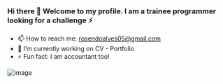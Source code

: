 ### Hi there 👋 Welcome to my profile. I am a trainee programmer looking for a challenge ⚡

- 📫 How to reach me: rosendoalves05@gmail.com
- 🔭 I’m currently working on CV - Portfolio
- ⚡ Fun fact: I am accountant too!

![image](https://media.giphy.com/media/ZVik7pBtu9dNS/giphy.gif)



<!--
**chendo098/chendo098** is a ✨ _special_ ✨ repository because its `README.md` (this file) appears on your GitHub profile.

Here are some ideas to get you started:

- 🔭 I’m currently working on ...
- 🌱 I’m currently learning ...
- 👯 I’m looking to collaborate on ...
- 🤔 I’m looking for help with ...
- 💬 Ask me about ...
- 📫 How to reach me: ...
- 😄 Pronouns: ...
- ⚡ Fun fact: ...
-->
